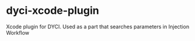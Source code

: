 # dyci-xcode-plugin
Xcode plugin for DYCI. Used as a part that searches parameters in Injection Workflow
